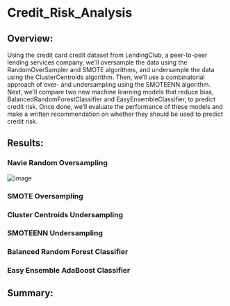 # Credit_Risk_Analysis

## Overview:
Using the credit card credit dataset from LendingClub, a peer-to-peer lending services company, we'll oversample the data using the RandomOverSampler and SMOTE algorithms, and undersample the data using the ClusterCentroids algorithm. Then, we’ll use a combinatorial approach of over- and undersampling using the SMOTEENN algorithm. Next, we’ll compare two new machine learning models that reduce bias, BalancedRandomForestClassifier and EasyEnsembleClassifier, to predict credit risk. Once done, we’ll evaluate the performance of these models and make a written recommendation on whether they should be used to predict credit risk.

## Results:

### Navie Random Oversampling
![image](https://user-images.githubusercontent.com/108709071/197661178-1bada361-4636-440b-bf21-527b6e78dfbf.png)



### SMOTE Oversampling



### Cluster Centroids Undersampling



### SMOTEENN Undersampling



### Balanced Random Forest Classifier



### Easy Ensemble AdaBoost Classifier



## Summary:
